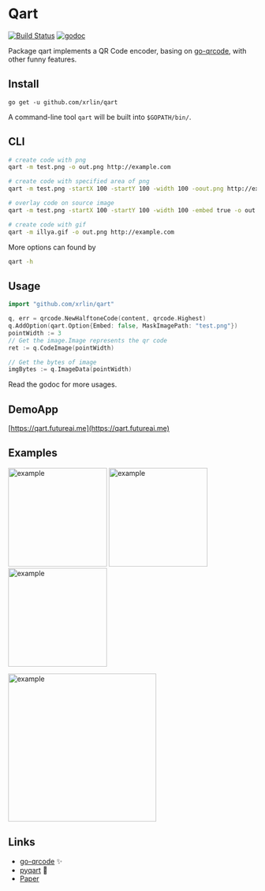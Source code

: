 # Qart #

[![Build Status](https://travis-ci.org/xrlin/qart.svg?branch=master)](https://travis-ci.org/xrlin/qart)
[![godoc](https://camo.githubusercontent.com/4953dcce3ef06016a8f872b20e3bf6cd65e99621/68747470733a2f2f696d672e736869656c64732e696f2f62616467652f676f646f632d7265666572656e63652d3532373242342e737667)](https://godoc.org/github.com/xrlin/qart)

Package qart implements a QR Code encoder, basing on [go-qrcode](https://github.com/skip2/go-qrcode), with other funny features.

## Install

    go get -u github.com/xrlin/qart

A command-line tool `qart` will be built into `$GOPATH/bin/`.

## CLI

```bash
# create code with png
qart -m test.png -o out.png http://example.com

# create code with specified area of png
qart -m test.png -startX 100 -startY 100 -width 100 -oout.png http://example.com

# overlay code on source image
qart -m test.png -startX 100 -startY 100 -width 100 -embed true -o out.gif http://example.com

# create code with gif
qart -m illya.gif -o out.png http://example.com
```
More options can found by

```bash
qart -h
```

## Usage

```go
import "github.com/xrlin/qart"

q, err = qrcode.NewHalftoneCode(content, qrcode.Highest)
q.AddOption(qart.Option{Embed: false, MaskImagePath: "test.png"})
pointWidth := 3
// Get the image.Image represents the qr code
ret := q.CodeImage(pointWidth)

// Get the bytes of image
imgBytes := q.ImageData(pointWidth)

```

Read the godoc for more usages.

## DemoApp

[https://qart.futureai.me](https://qart.futureai.me)

## Examples

<p>
<img alt="example" src="https://raw.githubusercontent.com/xrlin/qart/master/screenshots/example1.png" width="200px"/>
<img alt="example" src="https://raw.githubusercontent.com/xrlin/qart/master/screenshots/example2.png" width="200px"/>
<img alt="example" src="https://raw.githubusercontent.com/xrlin/qart/master/screenshots/example3.gif" width="200px"/>
</p>
<img alt="example" src="https://raw.githubusercontent.com/xrlin/qart/master/screenshots/example4.gif" width="300px"/>

## Links

- [go-qrcode](https://github.com/skip2/go-qrcode) :sparkles:
- [pyqart](https://github.com/7sDream/pyqart) :clap:
- [Paper](http://vecg.cs.ucl.ac.uk/Projects/SmartGeometry/halftone_QR/halftoneQR_sigga13.html)
